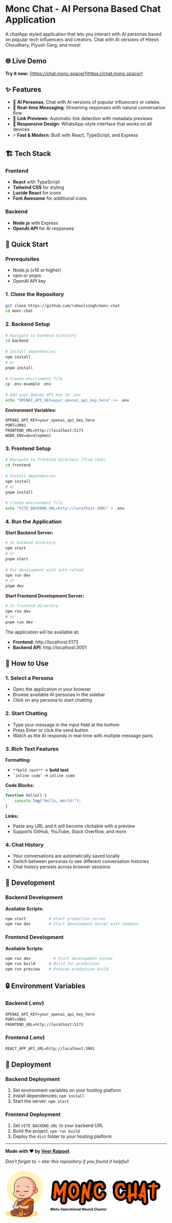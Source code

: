 # Monc Chat - AI Persona Based Chat Application

A chatApp styled application that lets you interact with AI personas based on popular tech influencers and creators. Chat with AI versions of Hitesh Choudhary, Piyush Garg, and more!

## 🌐 Live Demo

**Try it now:** [https://chat.monc.space/](https://chat.monc.space/)

## ✨ Features

-   🤖 **AI Personas**: Chat with AI versions of popular influencers or celebs.
-   💬 **Real-time Messaging**: Streaming responses with natural conversation flow
-   🔗 **Link Previews**: Automatic link detection with metadata previews
-   📱 **Responsive Design**: WhatsApp-style interface that works on all devices
-   ⚡ **Fast & Modern**: Built with React, TypeScript, and Express

## 🏗️ Tech Stack

### Frontend

-   **React** with TypeScript
-   **Tailwind CSS** for styling
-   **Lucide React** for icons
-   **Font Awesome** for additional icons

### Backend

-   **Node.js** with Express
-   **OpenAI API** for AI responses

## 🚀 Quick Start

### Prerequisites

-   Node.js (v16 or higher)
-   npm or pnpm
-   OpenAI API key

### 1. Clone the Repository

```bash
git clone https://github.com/rahoolsingh/monc-chat
cd monc-chat
```

### 2. Backend Setup

```bash
# Navigate to backend directory
cd backend

# Install dependencies
npm install
# or
pnpm install

# Create environment file
cp .env.example .env

# Add your OpenAI API key to .env
echo "OPENAI_API_KEY=your_openai_api_key_here" >> .env
```

**Environment Variables:**

```env
OPENAI_API_KEY=your_openai_api_key_here
PORT=3001
FRONTEND_URL=http://localhost:5173
NODE_ENV=development
```

### 3. Frontend Setup

```bash
# Navigate to frontend directory (from root)
cd frontend

# Install dependencies
npm install
# or
pnpm install

# Create environment file
echo "VITE_BACKEND_URL=http://localhost:3001" > .env
```

### 4. Run the Application

**Start Backend Server:**

```bash
# In backend directory
npm start
# or
pnpm start

# For development with auto-reload
npm run dev
# or
pnpm dev
```

**Start Frontend Development Server:**

```bash
# In frontend directory
npm run dev
# or
pnpm run dev
```

The application will be available at:

-   **Frontend**: http://localhost:5173
-   **Backend API**: http://localhost:3001

## 📖 How to Use

### 1. Select a Persona

-   Open the application in your browser
-   Browse available AI personas in the sidebar
-   Click on any persona to start chatting

### 2. Start Chatting

-   Type your message in the input field at the bottom
-   Press Enter or click the send button
-   Watch as the AI responds in real-time with multiple message parts

### 3. Rich Text Features

**Formatting:**

-   `**bold text**` → **bold text**
-   `` `inline code` `` → `inline code`

**Code Blocks:**

```javascript
function hello() {
    console.log("Hello, World!");
}
```

**Links:**

-   Paste any URL and it will become clickable with a preview
-   Supports GitHub, YouTube, Stack Overflow, and more

### 4. Chat History

-   Your conversations are automatically saved locally
-   Switch between personas to see different conversation histories
-   Chat history persists across browser sessions

## 🔧 Development

### Backend Development

**Available Scripts:**

```bash
npm start          # Start production server
npm run dev        # Start development server with nodemon
```

### Frontend Development

**Available Scripts:**

```bash
npm run dev          # Start development server
npm run build      # Build for production
npm run preview    # Preview production build
```

## 🔒 Environment Variables

### Backend (.env)

```env
OPENAI_API_KEY=your_openai_api_key_here
PORT=3001
FRONTEND_URL=http://localhost:5173
```

### Frontend (.env)

```env
REACT_APP_API_URL=http://localhost:3001
```

## 🚀 Deployment

### Backend Deployment

1. Set environment variables on your hosting platform
2. Install dependencies: `npm install`
3. Start the server: `npm start`

### Frontend Deployment

1. Set `VITE_BACKEND_URL` to your backend URL
2. Build the project: `npm run build`
3. Deploy the `dist` folder to your hosting platform

---

**Made with ❤️ by [Veer Rajpoot](https://veerrajpoot.com)**

_Don't forget to ⭐ star this repository if you found it helpful!_

<img src="https://github.com/rahoolsingh/monc-chat/blob/main/frontend/src/assets/logo-full.png?raw=true">
